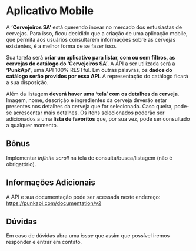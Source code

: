 # Aplicativo Mobile

A **‘Cervejeiros SA’** está querendo inovar no mercado dos entusiastas de cervejas. Para isso, ficou decidido que a criação de uma aplicação mobile, que permita aos usuários consultarem informações sobre as cervejas existentes, é a melhor forma de se fazer isso.

Sua tarefa será **criar um aplicativo para listar, com ou sem filtros, as cervejas do catálogo do ‘Cervejeiros SA’**. A API a ser utilizada será a **‘PunkApi’**, uma API 100% RESTful. Em outras palavras, os **dados do catálogo serão providos por essa API**. A representação do catálogo ficará a sua disposição.

Além da listagem **deverá haver uma ‘tela’ com os detalhes da cerveja**. Imagem, nome, descrição e ingredientes da cerveja deverão estar presentes nos detalhes da cerveja que for selecionada. Caso queira, pode-se acrescentar mais detalhes. Os itens selecionados poderão ser adicionados a uma **lista de favoritos** que, por sua vez, pode ser consultado a qualquer momento.

## Bônus

Implementar *infinite scroll* na tela de consulta/busca/listagem (não é obrigatório).

## Informações Adicionais

A API e sua documentação pode ser acessada neste endereço: https://punkapi.com/documentation/v2

## Dúvidas

Em caso de dúvidas abra uma *issue* que assim que possível iremos responder e entrar em contato.
